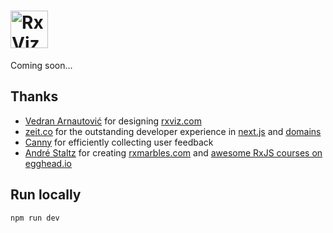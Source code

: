 # <a href='https://rxviz.com'><img src='https://user-images.githubusercontent.com/259753/26906261-eaa4738c-4ba0-11e7-97a1-016e39d885d2.png' height='60' alt='RxViz logo'></a>


Coming soon...

## Thanks

* [Vedran Arnautović](https://twitter.com/vedranio) for designing [rxviz.com](https://rxviz.com)
* [zeit.co](https://zeit.co) for the outstanding developer experience in [next.js](https://github.com/zeit/next.js) and [domains](https://zeit.co/domains)
* [Canny](https://canny.io) for efficiently collecting user feedback
* [André Staltz](https://twitter.com/andrestaltz) for creating [rxmarbles.com](http://rxmarbles.com) and [awesome RxJS courses on egghead.io](https://egghead.io/courses#technology-rx)

## Run locally

```shell
npm run dev
```

